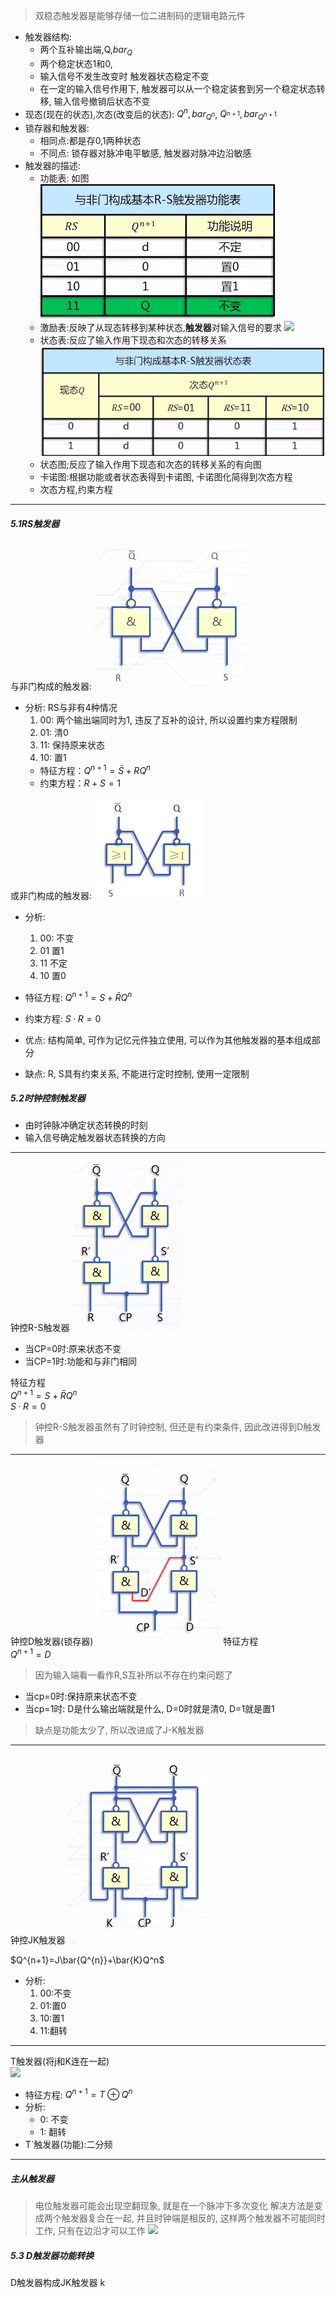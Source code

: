 > 双稳态触发器是能够存储一位二进制码的逻辑电路元件

- 触发器结构:
	- 两个互补输出端,Q,$bar_{Q}$
	- 两个稳定状态1和0, 
	- 输入信号不发生改变时 触发器状态稳定不变
	- 在一定的输入信号作用下, 触发器可以从一个稳定装套到另一个稳定状态转移, 输入信号撤销后状态不变
- 现态(现在的状态),次态(改变后的状态): $Q^n, bar_{Q^n}$, $Q^_{n+1}, bar_{Q^{n+1}}$
- 锁存器和触发器:
	- 相同点:都是存0,1两种状态
	- 不同点: 锁存器对脉冲电平敏感, 触发器对脉冲边沿敏感
- 触发器的描述:
	- 功能表: 如图
	<img src="./picture/5-1.png"></img>
	- 激励表:反映了从现态转移到某种状态,**触发器**对输入信号的要求
	<img src="./picture/5-3.png"></img>
	- 状态表:反应了输入作用下现态和次态的转移关系
	<img src="./picture/5-2.png"></img>
	- 状态图;反应了输入作用下现态和次态的转移关系的有向图
	- 卡诺图:根据功能或者状态表得到卡诺图, 卡诺图化简得到次态方程
	- 次态方程,约束方程
----

##### 5.1RS触发器
与非门构成的触发器:
<img src="./picture/5-4.png"></img>
- 分析: RS与非有4种情况
	1. 00: 两个输出端同时为1, 违反了互补的设计, 所以设置约束方程限制
	2. 01: 清0
	3. 11: 保持原来状态
	4. 10: 置1
	- 特征方程：$Q^{n+1}=\bar{S}+RQ^n$
	- 约束方程：$R+S=1$

或非门构成的触发器:
<img src="./picture/5-5.png"></img>
- 分析:
	1. 00: 不变
	2. 01 置1
	3. 11 不定
	4. 10 置0

- 特征方程: $Q^{n+1}=S+\bar{R}Q^n$  
- 约束方程: $S·R=0$
- 优点: 结构简单, 可作为记忆元件独立使用, 可以作为其他触发器的基本组成部分
- 缺点: R, S具有约束关系, 不能进行定时控制, 使用一定限制

##### 5.2时钟控制触发器
- 由时钟脉冲确定状态转换的时刻
- 输入信号确定触发器状态转换的方向
----
钟控R-S触发器
<img src="./picture/5-6.png"></img>
- 当CP=0时:原来状态不变
- 当CP=1时:功能和与非门相同  

特征方程  
$Q^{n+1}=S+\bar{R}Q^n$  
$S·R=0$
>钟控R-S触发器虽然有了时钟控制, 但还是有约束条件, 因此改进得到D触发器

----
钟控D触发器(锁存器)
<img src="./picture/5-7.png"></img>
特征方程  
$Q^{n+1}=D$
>因为输入端看一看作R,S互补所以不存在约束问题了
- 当cp=0时:保持原来状态不变
- 当cp=1时: D是什么输出端就是什么, D=0时就是清0, D=1就是置1
>缺点是功能太少了, 所以改进成了J-K触发器

---
钟控JK触发器
<img src="./picture/5-8.png"></img>

$Q^{n+1}=J\bar{Q^{n}}+\bar{K}Q^n$
- 分析:
	1. 00:不变
	2. 01:置0
	3. 10:置1
	4. 11:翻转

---
T触发器(将j和K连在一起)  
<img src="./picture/5-9.png"></img>
- 特征方程: $Q^{n+1}=T \oplus Q^{n}$
- 分析: 
	- 0: 不变
	- 1: 翻转
- T\`触发器(功能):二分频
---
#####  主从触发器
> 电位触发器可能会出现空翻现象, 就是在一个脉冲下多次变化
解决方法是变成两个触发器复合在一起, 并且时钟端是相反的, 这样两个触发器不可能同时工作, 只有在边沿才可以工作
<img src="./picture/5-10.png"></img>
##### 5.3 D触发器功能转换
D触发器构成JK触发器
k






